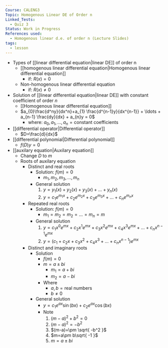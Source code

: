 ```yaml
---
Course: CALENG3
Topic: Homogenous Linear DE of Order n
Linked_Tests:
  - Quiz 3
Status: Work in Progress
References used:
  - Homogenous linear d.e. of order n (Lecture Slides)
tags:
  - lesson
---
```


- Types of [[linear differential equation|linear DE]] of order n
	- [[homogenous linear differential equation|Homogenous linear differential equation]]
		- if: $R(x)=0$
	- Non-homogenous linear differential equation
		- if: $R(x) \neq 0$
- Solution of [[linear differential equation|linear DE]] with constant coefficient of order $n$
	- [[Homogenous linear differential equation]]
	- $a_{0}\frac{d^ny}{dx^n}+a_{1} \frac{d^{n-1}y}{dx^{n-1}} + \ldots + a_{n-1} \frac{dy}{dx} + a_{n}y = 0$
		- where: $a_{0},a_{1},\ldots, a_{n}=\text{constant coefficients}$
- [[differential operator|Differential operator]]
	- $D=\frac{d}{dx}$
- [[differential polynomial|Differential polynomial]]
	- $f(D)y=0$
- [[auxilary equation|Auxilary equation]]
	- Change $D$ to $m$
	- Roots of auxilary equation
		- Distinct and real roots
			- Solution: $f(m)=0$
				- $m_{1},m_{2},m_{3},\ldots,m_{n}$
			- General solution
				1. $y=y_{1}(x)+y_{2}(x)+y_{3}(x)+\ldots+y_{n}(x)$
				2. $y=c_{1}e^{m_{1}x}+c_{2}e^{m_{2}x}+c_{3}e^{m_{3}x}+\ldots+c_{n}e^{m_{n}x}$
		- Repeated real roots
			- Solution: $f(m)=0$
				- $m_{1}=m_{2}=m_{2}=\ldots=m_{n}=m$
			- General solution
				1. $y=c_{1}x^0e^{mx}+c_{2}x^1e^{mx}+c_{3}x^2e^{mx}+c_{4}x^3e^{mx}+\ldots+c_{n}x^{n-1}e^{mx}$
				2. $y=(c_{1}+c_{2}x+c_{3}x^2+c_{4}x^3+\ldots+c_{n}x^{n-1})e^{mx}$
		- Distinct and imaginary roots
			- Solution
				- $f(m)=0$
				- $m=a\pm bi$
					- $m_{1}=a+bi$
					- $m_{2}=a-bi$
				- Where
					- $a,b=\text{real numbers}$
					- $b\neq 0$
			- General solution
				- $y=c_{1}e^{ax}\sin(bx)+c_{2}e^{ax}\cos(bx)$
				- Note
					1. $(m-a)^2+b^2=0$
					2. $(m-a)^2=-b^2$
					3. $(m-a)=\pm \sqrt{ -b^2 }$
					4. $m=a\pm b\sqrt{ -1 }$
					5. $m=a\pm bi$